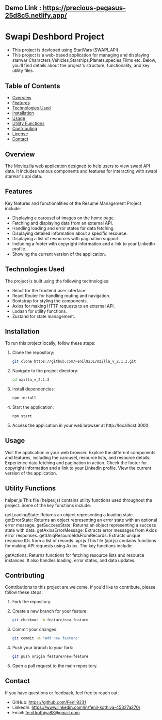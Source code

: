 ##  Demo Link : https://precious-pegasus-25d8c5.netlify.app/

# Swapi Deshbord Project

- This project is devloped using StarWars (SWAPI_API).
- This project is a web-based application for managing and displaying starwar Characters,Vehicles,Starships,Planets,species,Films etc. Below, you'll find details about the project's structure, functionality, and key utility files.

## Table of Contents

- [Overview](#overview)
- [Features](#features)
- [Technologies Used](#technologies-used)
- [Installation](#installation)
- [Usage](#usage)
- [Utility Functions](#utility-functions)
- [Contributing](#contributing)
- [License](#license)
- [Contact](#contact)

## Overview

The Moviezilla web application designed to help users to view swapi API data. It includes various components and features for interacting with swapi starwar's api data.

## Features

Key features and functionalities of the Resume Management Project include:

- Displaying a carousel of images on the home page.
- Fetching and displaying data from an external API.
- Handling loading and error states for data fetching.
- Displaying detailed information about a specific resource.
- Displaying a list of resources with pagination support.
- Including a footer with copyright information and a link to your LinkedIn profile.
- Showing the current version of the application.

## Technologies Used

The project is built using the following technologies:

- React for the frontend user interface.
- React Router for handling routing and navigation.
- Bootstrap for styling the components.
- Axios for making HTTP requests to an external API.
- Lodash for utility functions.
- Zustand for state management.

## Installation

To run this project locally, follow these steps:

1. Clone the repository:

   ```bash
   git clone https://github.com/Fenil9231/mzilla_v_2.1.3.git

2. Navigate to the project directory:
   ```bash
   cd mzilla_v_2.1.3
3. Install dependencies:
    ```bash
    npm install
4. Start the application:
    ```bash
    npm start
5. Access the application in your web browser at http://localhost:3000

## Usage
Visit the application in your web browser.
Explore the different components and features, including the carousel, resource lists, and resource details.
Experience data fetching and pagination in action.
Check the footer for copyright information and a link to your LinkedIn profile.
View the current version of the application.


## Utility Functions
helper.js
This file (helper.js) contains utility functions used throughout the project. Some of the key functions include:

getLoadingState: Returns an object representing a loading state.
getErrorState: Returns an object representing an error state with an optional error message.
getSuccessState: Returns an object representing a success state with data.
getAxiosErrorMessage: Extracts error messages from Axios error responses.
getUniqResourceIdsFromRecords: Extracts unique resource IDs from a list of records.
api.js
This file (api.js) contains functions for making API requests using Axios. The key functions include:

getActions: Returns functions for fetching resource lists and resource instances. It also handles loading, error states, and data updates.

## Contributing
Contributions to this project are welcome. If you'd like to contribute, please follow these steps:

1. Fork the repository.

2. Create a new branch for your feature:
    ```bash
    git checkout -b feature/new-feature

3. Commit your changes:
    ```bash
    git commit -m "Add new feature"

4. Push your branch to your fork:
    ```bash
    git push origin feature/new-feature

5. Open a pull request to the main repository.


## Contact
If you have questions or feedback, feel free to reach out:

- GitHub: https://github.com/Fenil9231
- LinkedIn: https://www.linkedin.com/in/fenil-kothiya-45327a270/
- Email: fenil.kothiya88@gmail.com

